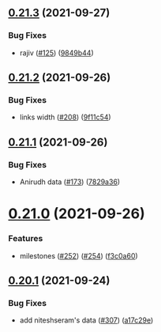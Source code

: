 ## [0.21.3](https://github.com/EddieHubCommunity/LinkFree/compare/v0.21.2...v0.21.3) (2021-09-27)


### Bug Fixes

* rajiv ([#125](https://github.com/EddieHubCommunity/LinkFree/issues/125)) ([9849b44](https://github.com/EddieHubCommunity/LinkFree/commit/9849b4483bb4a1a80cb57456dd5ebcbece49c77f))



## [0.21.2](https://github.com/EddieHubCommunity/LinkFree/compare/v0.21.1...v0.21.2) (2021-09-26)


### Bug Fixes

* links width ([#208](https://github.com/EddieHubCommunity/LinkFree/issues/208)) ([9f11c54](https://github.com/EddieHubCommunity/LinkFree/commit/9f11c54987212b67d37b57df9377b67686d2776f))



## [0.21.1](https://github.com/EddieHubCommunity/LinkFree/compare/v0.21.0...v0.21.1) (2021-09-26)


### Bug Fixes

* Anirudh data ([#173](https://github.com/EddieHubCommunity/LinkFree/issues/173)) ([7829a36](https://github.com/EddieHubCommunity/LinkFree/commit/7829a36c3081033608872661759d4c207b6d8646))



# [0.21.0](https://github.com/EddieHubCommunity/LinkFree/compare/v0.20.1...v0.21.0) (2021-09-26)


### Features

* milestones ([#252](https://github.com/EddieHubCommunity/LinkFree/issues/252)) ([#254](https://github.com/EddieHubCommunity/LinkFree/issues/254)) ([f3c0a60](https://github.com/EddieHubCommunity/LinkFree/commit/f3c0a60ab3047d68759cc9e99bc69db68de6e2cd))



## [0.20.1](https://github.com/EddieHubCommunity/LinkFree/compare/v0.20.0...v0.20.1) (2021-09-24)


### Bug Fixes

* add niteshseram's data ([#307](https://github.com/EddieHubCommunity/LinkFree/issues/307)) ([a17c29e](https://github.com/EddieHubCommunity/LinkFree/commit/a17c29e76afb82330a48c40b97d4b2ebbff4cae5))



